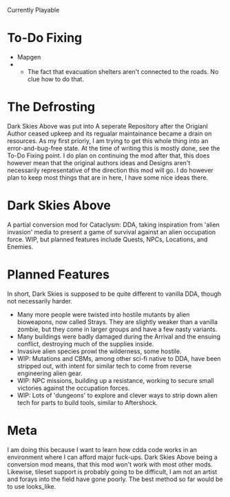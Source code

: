 Currently Playable
# To-Do Fixing
 - Mapgen
 - - The fact that evacuation shelters aren't connected to the roads. No clue how to do that.

# The Defrosting
Dark Skies Above was put into A seperate Repository after the Origianl Author ceased upkeep and its regualar maintainance became a drain on resources. As my first prioriy, I am trying to get this whole thing into an error-and-bug-free state. At the time of writing this is mostly done, see the To-Do Fixing point. I do plan on continuing the mod after that, this does however mean that the original authors ideas and Designs aren't necessarily representative of the direction this mod will go. I do however plan to keep most things that are in here, I have some nice ideas there.

# Dark Skies Above
A partial conversion mod for Cataclysm: DDA, taking inspiration from 'alien invasion' media to present a game of survival against an alien occupation force. WIP, but planned features include Quests, NPCs, Locations, and Enemies.

# Planned Features
In short, Dark Skies is supposed to be quite different to vanilla DDA, though not necessarily harder. 

 - Many more people were twisted into hostile mutants by alien bioweapons, now called Strays. They are slightly weaker than a vanilla zombie, but they come in larger groups and have a few nasty variants.
 - Many buildings were badly damaged during the Arrival and the ensuing conflict, destroying much of the supplies inside. 
 - Invasive alien species prowl the wilderness, some hostile.
 - WIP: Mutations and CBMs, among other sci-fi native to DDA, have been stripped out, with intent for similar tech to come from reverse engineering alien gear.
 - WIP: NPC missions, building up a resistance, working to secure small victories against the occupation forces.
 - WIP: Lots of 'dungeons' to explore and clever ways to strip down alien tech for parts to build tools, similar to Aftershock.

# Meta
I am doing this because I want to learn how cdda code works in an environment where I can afford major fuck-ups.
Dark Skies Above being a conversion mod means, that this mod won't work with most other mods. Likewise, tileset support is probably going to be difficult, I am not an artist and forays into the field have gone poorly. The best method so far would be to use looks_like.
